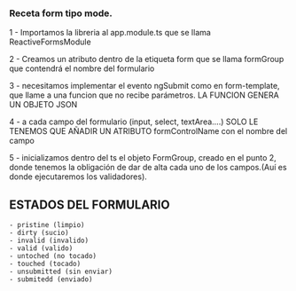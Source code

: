 ### Receta form tipo mode.

1 - Importamos la libreria al app.module.ts que se llama ReactiveFormsModule

2 - Creamos un atributo dentro de la etiqueta form que se llama formGroup que contendrá el nombre del formulario

3 - necesitamos implementar el evento ngSubmit como en form-template, que llame a una funcion que no recibe parámetros.
    LA FUNCION GENERA UN OBJETO JSON

4 - a cada campo del formulario (input, select, textArea....) SOLO LE TENEMOS QUE AÑADIR UN ATRIBUTO formControlName con el nombre del campo

5 - inicializamos dentro del ts el objeto FormGroup, creado en el punto 2, donde tenemos la obligación de dar de alta cada uno de los campos.(Auí es donde ejecutaremos los validadores).


## ESTADOS DEL FORMULARIO
    - pristine (limpio)
    - dirty (sucio)
    - invalid (invalido)
    - valid (valido)
    - untoched (no tocado)
    - touched (tocado)
    - unsubmitted (sin enviar)
    - submitedd (enviado)